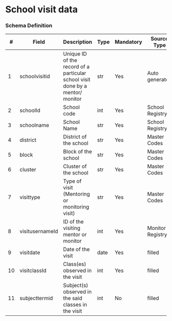 School visit data
===

### Schema Definition

|**#**|**Field**|**Description**|**Type**|**Mandatory**|**Source Type**|**Source overview**|**Comments**|
|---------|---------|--------|--------|--------|--------|--------|---------------|
|1|schoolvisitid|Unique ID of the record of a particular school visit done by a mentor/ monitor|str|Yes|Auto generated|-||
|2|schoolId|School code|int|Yes|School Registry|-||
|3|schoolname|School Name|str|Yes|School Registry|-||
|4|district|District of the school|str|Yes|Master Codes|Location code||
|5|block|Block of the school|str|Yes|Master Codes|Location code||
|6|cluster|Cluster of the school|str|Yes|Master Codes|Location code||
|7|visittype|Type of visit (Mentoring or monitoring visit)|str|Yes|Master Codes|-|Options: Mentor, Monitor|
|8|visitusernameId|ID of the visiting mentor or monitor|int|Yes|Monitor Registry|-||
|9|visitdate|Date of the visit|date|Yes|filled|-||
|10|visitclassId|Class(es) observed in the visit|int|Yes|filled|-|String of multiple numbers|
|11|subjecttermid|Subject(s) observed in the said classes in the visit|int|No|filled|Term mapped to Subject Category|String of multiple subject IDs|

